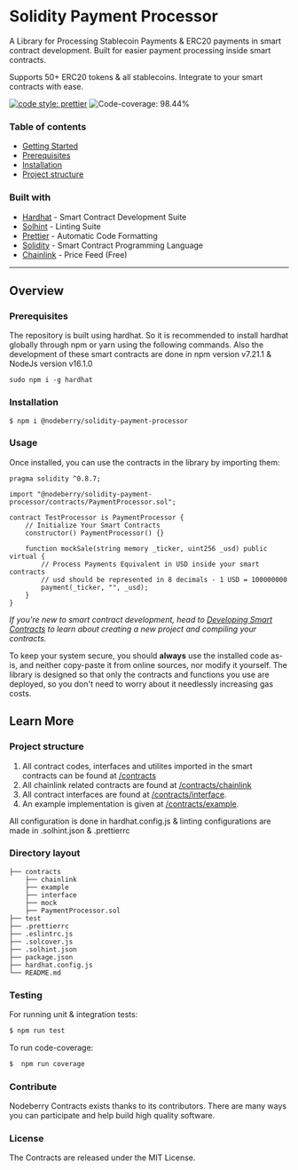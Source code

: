 # Solidity Payment Processor

A Library for Processing Stablecoin Payments & ERC20 payments in smart contract development. Built for easier payment processing inside smart contracts.

Supports 50+ ERC20 tokens & all stablecoins. Integrate to your smart contracts with ease.

[![code style: prettier](https://img.shields.io/badge/code_style-prettier-ff69b4.svg?style=flat-square)](https://github.com/prettier-solidity/prettier-plugin-solidity)
![Code-coverage: 98.44%](https://img.shields.io/badge/Code--coverage-98.44%25-green)

### Table of contents

- [Getting Started](#getting-started)
- [Prerequisites](#prerequisites)
- [Installation](#installation)
- [Project structure](#project-structure)

### Built with

- [Hardhat](https://hardhat.org/) - Smart Contract Development Suite
- [Solhint](https://protofire.github.io/solhint/) - Linting Suite
- [Prettier](https://github.com/prettier-solidity/prettier-plugin-solidity) - Automatic Code Formatting
- [Solidity](https://docs.soliditylang.org/en/v0.8.6/) - Smart Contract Programming Language
- [Chainlink](https://chain.link/) - Price Feed (Free)

---

## Overview

### Prerequisites

The repository is built using hardhat. So it is recommended to install hardhat globally through npm or yarn using the following commands. Also the development of these smart contracts are done in npm version v7.21.1 & NodeJs version v16.1.0

`sudo npm i -g hardhat`

### Installation

```console
$ npm i @nodeberry/solidity-payment-processor
```

### Usage

Once installed, you can use the contracts in the library by importing them:

```solidity
pragma solidity ^0.8.7;

import "@nodeberry/solidity-payment-processor/contracts/PaymentProcessor.sol";

contract TestProcessor is PaymentProcessor {
    // Initialize Your Smart Contracts
    constructor() PaymentProcessor() {}

    function mockSale(string memory _ticker, uint256 _usd) public virtual {
        // Process Payments Equivalent in USD inside your smart contracts
        // usd should be represented in 8 decimals - 1 USD = 100000000
        payment(_ticker, "", _usd);
    }
}
```

_If you're new to smart contract development, head to [Developing Smart Contracts](https://docs.openzeppelin.com/learn/developing-smart-contracts) to learn about creating a new project and compiling your contracts._

To keep your system secure, you should **always** use the installed code as-is, and neither copy-paste it from online sources, nor modify it yourself. The library is designed so that only the contracts and functions you use are deployed, so you don't need to worry about it needlessly increasing gas costs.

## Learn More

### Project structure

1. All contract codes, interfaces and utilites imported in the smart contracts can be found at [/contracts](./contracts)
2. All chainlink related contracts are found at [/contracts/chainlink](./contracts/chainlink)
3. All contract interfaces are found at [/contracts/interface](./contracts/interface).
4. An example implementation is given at [/contracts/example](./contracts/example).

All configuration is done in hardhat.config.js & linting configurations are made in .solhint.json & .prettierrc

### Directory layout

    ├── contracts
    	├── chainlink
    	├── example
    	├── interface
    	├── mock
    	├── PaymentProcessor.sol
    ├── test
    ├── .prettierrc
    ├── .eslintrc.js
    ├── .solcover.js
    ├── .solhint.json
    ├── package.json
    ├── hardhat.config.js
    └── README.md

### Testing

For running unit & integration tests:

```sh
$ npm run test
```

To run code-coverage:

```sh
$  npm run coverage
```

### Contribute

Nodeberry Contracts exists thanks to its contributors. There are many ways you can participate and help build high quality software.

### License

The Contracts are released under the MIT License.
